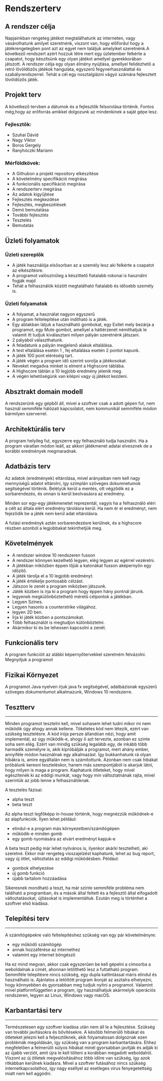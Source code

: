 Rendszerterv
============

## A rendszer célja

Napjainkban rengeteg játékot megtalálhatunk az interneten, vagy vásárolhatunk amilyet szeretnénk, viszont van, hogy előfordul hogy a játékrengetegben pont azt az egyet nem találjuk amelyiket szeretnénk.A következő rendszert azért hozzuk létre mert egy üzletember felkérte a csapatot, hogy készítsünk egy olyan játékot amellyel gyerekkorában játszott. A rendszer célja egy olyan élmény nyújtása, amellyel felidézhető a retró lövöldözős játékok hangulata, egyszerű fegyverhasználattal és szabályrendszerrel.
Tehát a cél egy nosztalgiázni vágyó számára fejlesztett lövöldözős játék.

## Projekt terv

A következő tervben a dátumok és a fejlesztők felsorolása történik. Fontos még,hogy az erőforrás amikkel dolgozunk az mindenkinek a saját gépe lesz.

### Fejlesztők:
+ Szuhai Dávid
+ Nagy Viktor
+ Boros Gergely
+ Ranyhóczki Mariann

### Mérföldkövek:
+ A Githubon a projekt repository elkészítése
+ A követelmény specifikáció megírása
+ A funkcionális specifikáció megírása
+ A rendszerterv megírása
+ Az adatok kigyűjtése
+ Fejlesztés megkezdése
+ Fejlesztés, megbeszélések
+ Demó bemutatása
+ További fejlesztés
+ Tesztelés
+ Bemutatás

## Üzleti folyamatok

### Üzleti szereplők
+ A játék használója elsősorban az a személy lesz aki felkérte a csapatot az elkészítésre.
+ A programot valószínűleg a készíttető fiatalabb rokonai is használni fogják majd 
+ Tehát a felhasználók között megtalálható fiatalabb és idősebb személy is.

### Üzleti folyamatok

+ A folyamat, a használat nagyon egyszerű
+ A program feltelepítése után indítható is a játék.
+ Egy ablakban látjuk a használható gombokat, egy Exitet mely bezárja a programot, egy Mute gombot, amellyel a háttérzenét némíthatjuk le valamit itt tudjuk kiválasztani milyen pályán szeretnénk játszani.
+ 2 pályából választhatunk.
+ A feladatunk a pályán megjelenő alakok eltalálása.
+ A test eltalálása esetén 1 , fej eltalálása esetén 2 pontot kapunk.
+ A játék 100 pont eléréséig tart.
+ A játék végén a program idő szerint sorolja a játékosokat.
+ Neveket megadva minket is elment a Highscore táblába.
+ A Highscore táblán a 10 legjobb eredmény jelenik meg.
+ A végén lehetőségünk van kilépni vagy új játékot kezdeni.

Absztrakt domain modell
-----------------------

A rendszerünk egy gépből áll, mivel a szoftver csak a adott gépen fut, nem használ semmiféle 
hálózati kapcsolatot, nem kommunikál semmiféle módon bármilyen szerverrel.

Architektúrális terv
--------------------

A program helyileg fut, egyszerre egy felhasználó tudja használni. Ha a program váratlan módon
leáll, az akkori játékmenet adatai elvesznek de a korábbi eredmények megmaradnak.

Adatbázis terv
--------------

Az adatok (eredmények) eltárolása, mivel arányaiban nem kell nagy mennyiségű adatot eltárolni,
így szimplán szöveges dokumnetumok segítségével történik. Belélyük kerül a mentés, ott végződik
ez a sorbarendezés, és onnan is kerül beolvasásra az eredmény.

Minden sor egy-egy játékmenetet reprezentál, vagyis ha a felhasználó eléri a célt az általa
elért eredmény tárolásra kerül. Ha nem ér el eredményt, nem fejeződik be a játék nem kerül adat
eltárolásra. 

A futási eredményk aztán sorbarendezésre kerülnek, és a highscore részben azonból a legjobbakat 
tekinthetjük meg.

Követelmények
---------------------
+ A rendszer window 10 rendszeren fusson
+ A rendszer könnyen kezelhető legyen, elég legyen az egérrel vezérelni.
+ A játékban miközben éppen lőjük a katonákat fusson aképernyőn egy időzítő.
+ A játék tárolja el a 10 legjobb eredményt.
+ A játék értékelje  pontosabb célzást.
+ Játszon le zenét a program miközben játszunk.
+ Játék közben is írja ki a program hogy éppen hány pontnál járunk.
+ legyenek megkülönböztethető méretű célpontok a játékban.
+ Legyen Színes.
+ Legyen hasonlo a counterstrike világához.
+ legyen 2D ben.
+ Írja ki játék közben a pontszámokat.
+ Több felhasználót is megtudjon különböztetni.
+ Akármikor ki és be lehessen kapcsolni a zenét.



Funkcionális terv
-----------------
A program funkcióit az alábbi képernyőtervekkel szeretném felvázolni. Megnyitjuk a programot 

Fizikai Környezet
---------------------
A programot Java nyelven írjuk java fx segítségével, adatbázisnak egyszerű szöveges dokumentumot alkalmazunk, Windows 10 rendszerre.

## Tesztterv
------------------------------
Minden programot tesztelni kell, mivel sohasem lehet tudni mikor mi nem működik úgy ahogy annak kellene. Tökéletes kód nem létezik, ezért van szükség tesztelésre. A kód írója persze állandóan nézi, hogy amit implementál, az úgy működik-e, ahogy ő azt tervezte, azonban ez szinte soha sem elég. Ezért van mindig szükség legalább egy, de inkább több harmadik személyre is, akik kipróbálják a programot, mert ahány ember, annyiféle módon használnak egy alkalmazást. Így bukkanhatunk rá olyan hibákra is, amire egyáltalán nem is számítottunk. Azonban nem csak hibákat próbálunk keresni teszteléskor, hanem más szempontjából is akarjuk látni, hogy milyen is maga a program. Kaphatunk ötleteket, hogy mivel egészítenék ki az eddigi munkát, vagy hogy min változtatnának rajta, mivel szerintük az jobb lenne a felhasználóknak.

A tesztelés fázisai:

* alpha teszt
* beta teszt

Az alpha teszt legfőképp in-house történik, hogy megnézzük működnek-e az alapfunkciók. Ilyen lehet például:

- elindul-e a program más környezetben/számítógépen
- működik-e minden gomb
- egy gomb nyomására az elvárt eredményt kapjuk-e

A beta teszt pedig már lehet nyilvános is, ilyenkor akárki tesztelheti, aki szeretné. Ekkor már rengeteg visszajelzést kaphatunk, lehet az bug report, vagy új ötlet, változtatás az eddigi működésben. Például:

- gombok elhelyezése
- új gomb funkció
- újabb tartalom hozzáadása

Sikeresnek mondható a teszt, ha már szinte semmiféle probléma nem található a programban, és a mások által feltett és a fejlesztő által elfogadott változtatásokat, újításokat is implementáltuk. Ezután meg is történhet a szoftver első kiadása.

## Telepítési terv
------------------------------
A számítógépekre való feltelepítéshez szükség van egy pár követelményre:

- egy működő számítógép
- annak hozzáférése az internethez
- valamint egy internet böngésző

Ha ez mind megvan, akkor csak egyszerűen be kell gépelni a címsorba a weboldalnak a címét, ahonnan letölthető lesz a futtatható program. Semmiféle telepítésre nincs szükség, egy dupla kattintással máris elindul és használható is. Ajánlatos a letöltött program ikonját az asztalra elhelyezni, hogy könnyebben és gyorsabban meg tudjuk nyitni a programot. Valamint mivel platformfüggetlen a program, így használhatjuk akármelyik operációs rendszeren, legyen az Linux, Windows vagy macOS.

## Karbantartási terv
------------------------------
Természetesen egy szoftver kiadása után nem áll le a fejlesztése. Szükség van további javításokra és bővítésekre. A később felmerülő hibákat és ötleteket jelezni kell a feljesztőknek, akik folyamatosan dolgoznak ezen problémák megoldásán, így szükség van a program karbantartására. Ehhez megfelelően a felmerülő súlyos hibákat minél gyorsabban javítják és adják ki az újabb verziót, amit újra le kell tölteni a korábban megadott weboldalról. Viszont az új ötletek megvalósításához több időre van szükség, így azok ritkábban kerülnek kiadásra. Mivel a szoftver futásához nincs szükség internetkapcsolathoz, így nagy eséllyel az esetleges vírus fenyegetettség miatt nem kell aggódni. 
